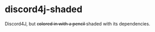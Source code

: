 # discord4j-shaded
Discord4J, but c̶o̶l̶o̶r̶e̶d̶ ̶i̶n̶ ̶w̶i̶t̶h̶ ̶a̶ ̶p̶e̶n̶c̶i̶l̶  shaded with its dependencies.
